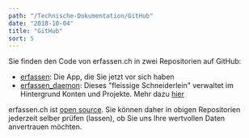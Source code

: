 ```yaml
---
path: "/Technische-Dokumentation/GitHub"
date: "2018-10-04"
title: "GitHub"
sort: 5
---
```


Sie finden den Code von erfassen.ch in zwei Repositorien auf GitHub:
- [erfassen](https://github.com/barbalex/erfassen): Die App, die Sie jetzt vor sich haben
- [erfassen_daemon](https://github.com/barbalex/erfassen_daemon): Dieses "fleissige Schneiderlein" verwaltet im Hintergrund Konten und Projekte. Mehr dazu [hier](/Technische-Dokumentation/User-und-Projekte-verwalten/)

erfassen.ch ist [open source](https://github.com/barbalex/erfassen/blob/master/LICENSE). Sie können daher in obigen Repositorien jederzeit selber prüfen (lassen), ob Sie uns Ihre wertvollen Daten anvertrauen möchten.